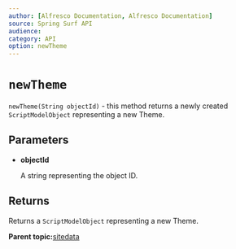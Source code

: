 ```yaml
---
author: [Alfresco Documentation, Alfresco Documentation]
source: Spring Surf API
audience: 
category: API
option: newTheme
---
```


# `newTheme`

`newTheme(String objectId)` - this method returns a newly created `ScriptModelObject` representing a new Theme.

## Parameters

-   **objectId**

    A string representing the object ID.


## Returns

Returns a `ScriptModelObject` representing a new Theme.

**Parent topic:**[sitedata](../references/APISurf-sitedata.md)

